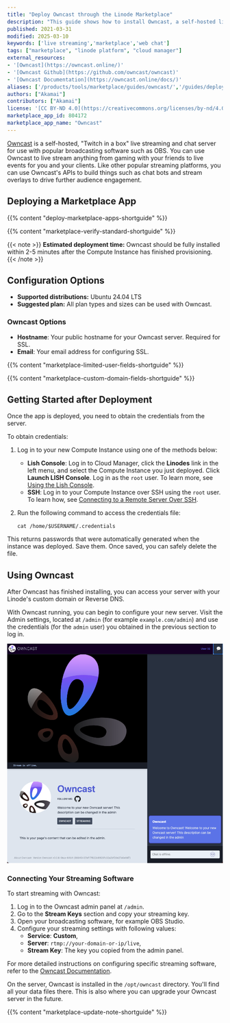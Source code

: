 ```yaml
---
title: "Deploy Owncast through the Linode Marketplace"
description: "This guide shows how to install Owncast, a self-hosted live video and webchat server that works with common broadcasting software, from the Linode One-Click Marketplace."
published: 2021-03-31
modified: 2025-03-10
keywords: ['live streaming','marketplace','web chat']
tags: ["marketplace", "linode platform", "cloud manager"]
external_resources:
- '[Owncast](https://owncast.online/)'
- '[Owncast Github](https://github.com/owncast/owncast)'
- '[Owncast Documentation](https://owncast.online/docs/)'
aliases: ['/products/tools/marketplace/guides/owncast/','/guides/deploy-owncast-with-marketplace-apps/','/guides/owncast-marketplace-app/']
authors: ["Akamai"]
contributors: ["Akamai"]
license: '[CC BY-ND 4.0](https://creativecommons.org/licenses/by-nd/4.0)'
marketplace_app_id: 804172
marketplace_app_name: "Owncast"
---
```


[Owncast](https://owncast.online/) is a self-hosted, "Twitch in a box" live streaming and chat server for use with popular broadcasting software such as OBS. You can use Owncast to live stream anything from gaming with your friends to live events for you and your clients. Like other popular streaming platforms, you can use Owncast's APIs to build things such as chat bots and stream overlays to drive further audience engagement.

## Deploying a Marketplace App

{{% content "deploy-marketplace-apps-shortguide" %}}

{{% content "marketplace-verify-standard-shortguide" %}}

{{< note >}}
**Estimated deployment time:** Owncast should be fully installed within 2-5 minutes after the Compute Instance has finished provisioning.
{{< /note >}}

## Configuration Options

- **Supported distributions:** Ubuntu 24.04 LTS
- **Suggested plan:** All plan types and sizes can be used with Owncast.

### Owncast Options

- **Hostname**: Your public hostname for your Owncast server. Required for SSL.
- **Email**: Your email address for configuring SSL.

{{% content "marketplace-limited-user-fields-shortguide" %}}

{{% content "marketplace-custom-domain-fields-shortguide" %}}

## Getting Started after Deployment

Once the app is deployed, you need to obtain the credentials from the server.

To obtain credentials:

1.  Log in to your new Compute Instance using one of the methods below:

    - **Lish Console**: Log in to Cloud Manager, click the **Linodes** link in the left menu, and select the Compute Instance you just deployed. Click **Launch LISH Console**. Log in as the `root` user. To learn more, see [Using the Lish Console](/docs/products/compute/compute-instances/guides/lish/).
    - **SSH**: Log in to your Compute Instance over SSH using the `root` user. To learn how, see [Connecting to a Remote Server Over SSH](/docs/guides/connect-to-server-over-ssh/).

1.  Run the following command to access the credentials file:

    ```command
    cat /home/$USERNAME/.credentials
    ```

This returns passwords that were automatically generated when the instance was deployed. Save them. Once saved, you can safely delete the file.

## Using Owncast

After Owncast has finished installing, you can access your server with your Linode's custom domain or Reverse DNS.

With Owncast running, you can begin to configure your new server. Visit the Admin settings, located at `/admin` (for example `example.com/admin`) and use the credentials (for the `admin` user) you obtained in the previous section to log in.

![owncast.png 'The Owncast stream view'](owncast.png)

### Connecting Your Streaming Software

To start streaming with Owncast:

1. Log in to the Owncast admin panel at `/admin`.
1. Go to the **Stream Keys** section and copy your streaming key.
1. Open your broadcasting software, for example OBS Studio.
1. Configure your streaming settings with following values:
   - **Service**: **Custom**,
   - **Server**: `rtmp://your-domain-or-ip/live`,
   - **Stream Key**: The key you copied from the admin panel.

For more detailed instructions on configuring specific streaming software, refer to the [Owncast Documentation](https://owncast.online/docs/broadcasting/).

On the server, Owncast is installed in the  `/opt/owncast` directory. You'll find all your data files there. This is also where you can upgrade your Owncast server in the future.


{{% content "marketplace-update-note-shortguide" %}}
